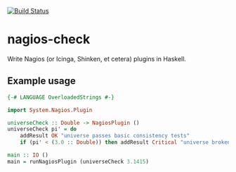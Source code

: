 [![Build Status](https://travis-ci.org/fractalcat/haskell-nagios-check.svg?branch=master)](https://travis-ci.org/fractalcat/haskell-nagios-check)

# nagios-check

Write Nagios (or Icinga, Shinken, et cetera) plugins in Haskell.

## Example usage

```haskell
{-# LANGUAGE OverloadedStrings #-}

import System.Nagios.Plugin

universeCheck :: Double -> NagiosPlugin ()
universeCheck pi' = do
    addResult OK "universe passes basic consistency tests"
    if (pi' < (3.0 :: Double)) then addResult Critical "universe broken, π < 3" else return ()

main :: IO ()
main = runNagiosPlugin (universeCheck 3.1415)
```

